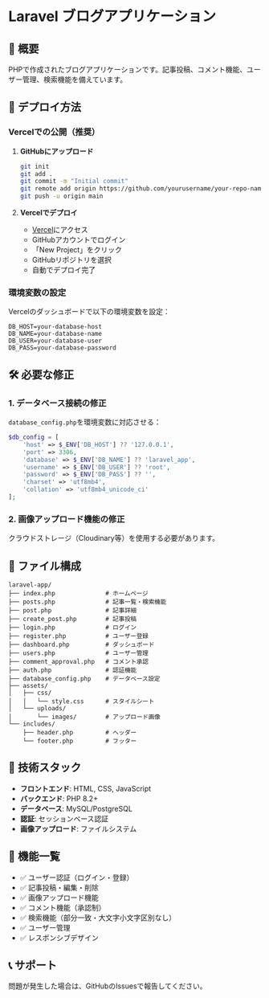 # Laravel ブログアプリケーション

## 📝 概要
PHPで作成されたブログアプリケーションです。記事投稿、コメント機能、ユーザー管理、検索機能を備えています。

## 🚀 デプロイ方法

### Vercelでの公開（推奨）

1. **GitHubにアップロード**
   ```bash
   git init
   git add .
   git commit -m "Initial commit"
   git remote add origin https://github.com/yourusername/your-repo-name.git
   git push -u origin main
   ```

2. **Vercelでデプロイ**
   - [Vercel](https://vercel.com)にアクセス
   - GitHubアカウントでログイン
   - 「New Project」をクリック
   - GitHubリポジトリを選択
   - 自動でデプロイ完了

### 環境変数の設定

Vercelのダッシュボードで以下の環境変数を設定：

```
DB_HOST=your-database-host
DB_NAME=your-database-name
DB_USER=your-database-user
DB_PASS=your-database-password
```

## 🛠️ 必要な修正

### 1. データベース接続の修正
`database_config.php`を環境変数に対応させる：

```php
$db_config = [
    'host' => $_ENV['DB_HOST'] ?? '127.0.0.1',
    'port' => 3306,
    'database' => $_ENV['DB_NAME'] ?? 'laravel_app',
    'username' => $_ENV['DB_USER'] ?? 'root',
    'password' => $_ENV['DB_PASS'] ?? '',
    'charset' => 'utf8mb4',
    'collation' => 'utf8mb4_unicode_ci'
];
```

### 2. 画像アップロード機能の修正
クラウドストレージ（Cloudinary等）を使用する必要があります。

## 📁 ファイル構成

```
laravel-app/
├── index.php              # ホームページ
├── posts.php              # 記事一覧・検索機能
├── post.php               # 記事詳細
├── create_post.php        # 記事投稿
├── login.php              # ログイン
├── register.php           # ユーザー登録
├── dashboard.php          # ダッシュボード
├── users.php              # ユーザー管理
├── comment_approval.php   # コメント承認
├── auth.php               # 認証機能
├── database_config.php    # データベース設定
├── assets/
│   ├── css/
│   │   └── style.css      # スタイルシート
│   └── uploads/
│       └── images/        # アップロード画像
└── includes/
    ├── header.php         # ヘッダー
    └── footer.php         # フッター
```

## 🔧 技術スタック

- **フロントエンド**: HTML, CSS, JavaScript
- **バックエンド**: PHP 8.2+
- **データベース**: MySQL/PostgreSQL
- **認証**: セッションベース認証
- **画像アップロード**: ファイルシステム

## 🌟 機能一覧

- ✅ ユーザー認証（ログイン・登録）
- ✅ 記事投稿・編集・削除
- ✅ 画像アップロード機能
- ✅ コメント機能（承認制）
- ✅ 検索機能（部分一致・大文字小文字区別なし）
- ✅ ユーザー管理
- ✅ レスポンシブデザイン

## 📞 サポート

問題が発生した場合は、GitHubのIssuesで報告してください。
